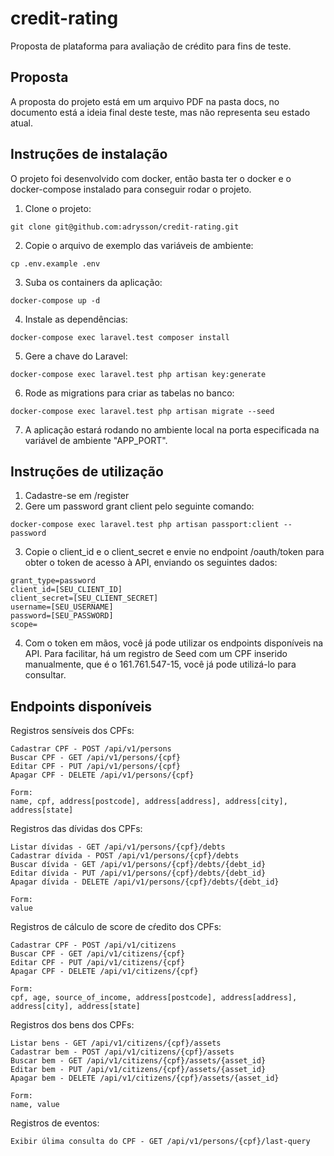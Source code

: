 # credit-rating
Proposta de plataforma para avaliação de crédito para fins de teste.

## Proposta
A proposta do projeto está em um arquivo PDF na pasta docs, no documento está a ideia final deste teste, mas não representa seu estado atual.

## Instruções de instalação
O projeto foi desenvolvido com docker, então basta ter o docker e o docker-compose instalado para conseguir rodar o projeto.
1. Clone o projeto:
```
git clone git@github.com:adrysson/credit-rating.git
```
2. Copie o arquivo de exemplo das variáveis de ambiente:
```
cp .env.example .env
```
3. Suba os containers da aplicação:
```
docker-compose up -d
```
4. Instale as dependências:
```
docker-compose exec laravel.test composer install
```
5. Gere a chave do Laravel:
```
docker-compose exec laravel.test php artisan key:generate
```
6. Rode as migrations para criar as tabelas no banco:
```
docker-compose exec laravel.test php artisan migrate --seed
```
7. A aplicação estará rodando no ambiente local na porta especificada na variável de ambiente "APP_PORT".

## Instruções de utilização
1. Cadastre-se em /register
2. Gere um password grant client pelo seguinte comando:
```
docker-compose exec laravel.test php artisan passport:client --password
```
3. Copie o client_id e o client_secret e envie no endpoint /oauth/token para obter o token de acesso à API, enviando os seguintes dados:

```
grant_type=password
client_id=[SEU_CLIENT_ID]
client_secret=[SEU_CLIENT_SECRET]
username=[SEU_USERNAME]
password=[SEU_PASSWORD]
scope=
```
4. Com o token em mãos, você já pode utilizar os endpoints disponíveis na API. Para facilitar, há um registro de Seed com um CPF inserido manualmente, que é o 161.761.547-15, você já pode utilizá-lo para consultar.

## Endpoints disponíveis
Registros sensíveis dos CPFs:
```
Cadastrar CPF - POST /api/v1/persons
Buscar CPF - GET /api/v1/persons/{cpf}
Editar CPF - PUT /api/v1/persons/{cpf}
Apagar CPF - DELETE /api/v1/persons/{cpf}

Form:
name, cpf, address[postcode], address[address], address[city], address[state]
```

Registros das dívidas dos CPFs:
```
Listar dívidas - GET /api/v1/persons/{cpf}/debts
Cadastrar dívida - POST /api/v1/persons/{cpf}/debts
Buscar dívida - GET /api/v1/persons/{cpf}/debts/{debt_id}
Editar dívida - PUT /api/v1/persons/{cpf}/debts/{debt_id}
Apagar dívida - DELETE /api/v1/persons/{cpf}/debts/{debt_id}

Form:
value
```

Registros de cálculo de score de cŕedito dos CPFs:
```
Cadastrar CPF - POST /api/v1/citizens
Buscar CPF - GET /api/v1/citizens/{cpf}
Editar CPF - PUT /api/v1/citizens/{cpf}
Apagar CPF - DELETE /api/v1/citizens/{cpf}

Form:
cpf, age, source_of_income, address[postcode], address[address], address[city], address[state]
```

Registros dos bens dos CPFs:
```
Listar bens - GET /api/v1/citizens/{cpf}/assets
Cadastrar bem - POST /api/v1/citizens/{cpf}/assets
Buscar bem - GET /api/v1/citizens/{cpf}/assets/{asset_id}
Editar bem - PUT /api/v1/citizens/{cpf}/assets/{asset_id}
Apagar bem - DELETE /api/v1/citizens/{cpf}/assets/{asset_id}

Form:
name, value
```

Registros de eventos:
```
Exibir úlima consulta do CPF - GET /api/v1/persons/{cpf}/last-query
```
